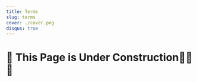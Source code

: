 ```yaml
---
title: Terms
slug: terms
cover: ./cover.png
disqus: true
---
```


# 🚧 This Page is Under Construction👷‍♂️ 🚧
